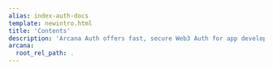 ```yaml
---
alias: index-auth-docs
template: newintro.html
title: 'Contents'
description: 'Arcana Auth offers fast, secure Web3 Auth for app developers. Use it to quickly enable Web2-like user onboarding in Web3 apps. Let authenticated users sign blockchain transactions in a jiffy. Learn more and check out Arcana Auth documentation.'
arcana:
  root_rel_path: .
---
```


#

<!--
Do not add any content here.
The default landing page is overridden.
-->